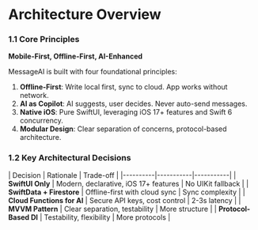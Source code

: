 # Architecture Overview

### 1.1 Core Principles

**Mobile-First, Offline-First, AI-Enhanced**

MessageAI is built with four foundational principles:

1. **Offline-First**: Write local first, sync to cloud. App works without network.
2. **AI as Copilot**: AI suggests, user decides. Never auto-send messages.
3. **Native iOS**: Pure SwiftUI, leveraging iOS 17+ features and Swift 6 concurrency.
4. **Modular Design**: Clear separation of concerns, protocol-based architecture.

### 1.2 Key Architectural Decisions

| Decision | Rationale | Trade-off |
|----------|-----------|-----------| | **SwiftUI Only** | Modern, declarative, iOS 17+ features | No UIKit fallback |
| **SwiftData + Firestore** | Offline-first with cloud sync | Sync complexity |
| **Cloud Functions for AI** | Secure API keys, cost control | 2-3s latency |
| **MVVM Pattern** | Clear separation, testability | More structure |
| **Protocol-Based DI** | Testability, flexibility | More protocols |
